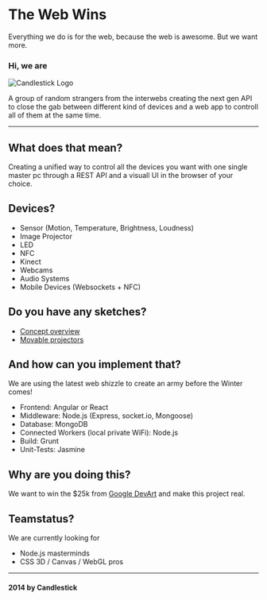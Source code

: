 # The Web Wins

Everything we do is for the web, because the web is awesome. But we want more. 

### Hi, we are

![Candlestick Logo](https://i.cloudup.com/dsLueKJvq3-3000x3000.png)

A group of random strangers from the interwebs creating the next gen API to close the gab between different kind of devices and a web app to controll all of them at the same time. 

---

## What does that mean? 

Creating a unified way to control all the devices you want with one single master pc through a REST API and a visuall UI in the browser of your choice. 



## Devices? 

- Sensor (Motion, Temperature, Brightness, Loudness)
- Image Projector
- LED
- NFC
- Kinect
- Webcams
- Audio Systems
- Mobile Devices (Websockets + NFC)



## Do you have any sketches? 

- [Concept overview](https://redpen.io/dhm62r)
- [Movable projectors](https://redpen.io/v3a571)



## And how can you implement that?  

We are using the latest web shizzle to create an army before the Winter comes!

- Frontend: Angular or React
- Middleware: Node.js (Express, socket.io, Mongoose)
- Database: MongoDB
- Connected Workers (local private WiFi): Node.js
- Build: Grunt
- Unit-Tests: Jasmine
 


## Why are you doing this?

We want to win the $25k from [Google DevArt](https://devart.withgoogle.com/#/) and make this project real. 


## Teamstatus? 

We are currently looking for 

- Node.js masterminds
- CSS 3D / Canvas / WebGL pros


---

#### 2014 by Candlestick
